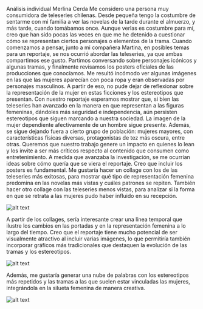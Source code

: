 Análisis individual Merlina Cerda
Me considero una persona muy consumidora de teleseries chilenas. Desde pequeña tengo la costumbre de sentarme con mi familia a ver las novelas de la tarde durante el almuerzo, y más tarde, cuando tomábamos once. Aunque verlas es costumbre para mí, creo que han sido pocas las veces en que me he detenido a cuestionar cómo se representan ciertos personajes o elementos de la trama.
Cuando comenzamos a pensar, junto a mi compañera Martina, en posibles temas para un reportaje, se nos ocurrió abordar las teleseries, ya que ambas compartimos ese gusto. Partimos conversando sobre personajes icónicos y algunas tramas, y finalmente revisamos los posters oficiales de las producciones que conocíamos. Me resultó incómodo ver algunas imágenes en las que las mujeres aparecían con poca ropa y eran observadas por personajes masculinos. A partir de eso, no pude dejar de reflexionar sobre la representación de la mujer en estas ficciones y los estereotipos que presentan.
Con nuestro reportaje esperamos mostrar que, si bien las teleseries han avanzado en la manera en que representan a las figuras femeninas, dándoles más seguridad e independencia, aún persisten estereotipos que siguen marcando a nuestra sociedad. La imagen de la mujer dependiente afectivamente de un hombre sigue presente. Además, se sigue dejando fuera a cierto grupo de población: mujeres mayores, con características físicas diversas, protagonistas de tez más oscura, entre otras. Queremos que nuestro trabajo genere un impacto en quienes lo lean y los invite a ser más críticos respecto al contenido que consumen como entretenimiento.
A medida que avanzaba la investigación, se me ocurrían ideas sobre cómo quería que se viera el reportaje. Creo que incluir los posters es fundamental. Me gustaría hacer un collage con los de las teleseries más exitosas, para mostrar qué tipo de representación femenina predomina en las novelas más vistas y cuáles patrones se repiten. También hacer otro collage con las teleseries menos vistas, para analizar si la forma en que se retrata a las mujeres pudo haber influido en su recepción.

![alt text](image-8.png)

A partir de los collages, sería interesante crear una línea temporal que ilustre los cambios en las portadas y en la representación femenina a lo largo del tiempo. Creo que el reportaje tiene mucho potencial de ser visualmente atractivo al incluir varias imágenes, lo que permitiría también incorporar gráficos más tradicionales que destaquen la evolución de las tramas y los estereotipos.

![alt text](image-6.png)

Además, me gustaría generar una nube de palabras con los estereotipos más repetidos y las tramas a las que suelen estar vinculadas las mujeres, integrándola en la silueta femenina de manera creativa.

![alt text](image-7.png)
